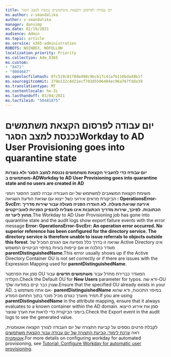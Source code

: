 ```yaml
---
title: יום עבודה לפרסום הקצאת משתמשים נכנסת למצב הסגר
ms.author: v-smandalika
author: v-smandalika
manager: dansimp
ms.date: 02/19/2021
audience: Admin
ms.topic: article
ms.service: o365-administration
ROBOTS: NOINDEX, NOFOLLOW
localization_priority: Priority
ms.collection: Adm_O365
ms.custom:
- "8471"
- "9004687"
ms.openlocfilehash: 0fc519c8170de498c9bcb1fc41a76116bda48b1f
ms.sourcegitcommit: 379e132c4d21ecf703d5506484ec96a767fdda39
ms.translationtype: MT
ms.contentlocale: he-IL
ms.lasthandoff: 03/04/2021
ms.locfileid: "50481875"
---
```

# <a name="workday-to-ad-user-provisioning-goes-into-quarantine-state"></a><span data-ttu-id="d60c8-102">יום עבודה לפרסום הקצאת משתמשים נכנסת למצב הסגר</span><span class="sxs-lookup"><span data-stu-id="d60c8-102">Workday to AD User Provisioning goes into quarantine state</span></span>

<span data-ttu-id="d60c8-103">**יום עבודה כדי להעביר הקצאת משתמשים נכנסת למצב הסגר ולא נוצרות משתמשים ב-AD**</span><span class="sxs-lookup"><span data-stu-id="d60c8-103">**Workday to AD User Provisioning goes into quarantine state and no users are created in AD**</span></span>

<span data-ttu-id="d60c8-104">משימת הקצאת המשאבים למשתמש של יום העבודה עברה למצב ההסגר ויומני הביקורת מראים אירועי כשל ייצוא עם שגיאת הודעת השגיאה **: OperationsError-SvcErr: אירעה שגיאת פעולה. לא הוגדרו הפניה מעולה עבור שירות מדריך הכתובות. לפיכך, שירות מדריך הכתובות אינו מצליח להנפיק הפניות לאובייקטים מחוץ ליער זה**.</span><span class="sxs-lookup"><span data-stu-id="d60c8-104">The Workday to AD User Provisioning job has gone into quarantine state and the audit logs show export failure events with the error message **Error: OperationsError-SvcErr: An operation error occurred. No superior reference has been configured for the directory service. The directory service is therefore unable to issue referrals to objects outside this forest**.</span></span> <span data-ttu-id="d60c8-105">שגיאה זו בדרך כלל מופיעה אם הגורם המכיל של Active Directory אינו מוגדר כהלכה או אם קיימות בעיות במיפוי הביטויים המשמש **parentDistinguishedName**.</span><span class="sxs-lookup"><span data-stu-id="d60c8-105">This error usually shows up if the Active Directory Container OU is not set correctly or if there are issues with the Expression Mapping used for **parentDistinguishedName**.</span></span>

<span data-ttu-id="d60c8-106">סמן את הפרמטר OU המוגדר כברירת מחדל עבור **משתמשים חדשים** עבור הקלדה.</span><span class="sxs-lookup"><span data-stu-id="d60c8-106">Check the Default OU for **New Users** parameter for typos.</span></span> <span data-ttu-id="d60c8-107">ודא שה-OU שצוין כבר קיים במודעה שלך.</span><span class="sxs-lookup"><span data-stu-id="d60c8-107">Ensure that the specified OU already exists in your AD.</span></span> <span data-ttu-id="d60c8-108">אם אתה משתמש ב- **parentDistinguishedName** במיפוי התכונות, ודא שהוא תמיד מוערך כגורם מכיל מוכר בתוך התחום המודע.</span><span class="sxs-lookup"><span data-stu-id="d60c8-108">If you are using **parentDistinguishedName** in the attribute mapping, ensure that it always evaluates to a known container within the AD domain.</span></span> <span data-ttu-id="d60c8-109">סמן את אירוע הייצוא ביומני הביקורת כדי לראות את הערך שנוצר.</span><span class="sxs-lookup"><span data-stu-id="d60c8-109">Check the Export event in the audit logs to see the generated value.</span></span>

<span data-ttu-id="d60c8-110">לקבלת פרטים נוספים על קביעת התצורה של יום העבודה לצורך הקצאה אוטומטית, ראה [ערכת לימוד: קביעת התצורה של יום עבודה עבור הקצאת משתמשים אוטומטית](https://docs.microsoft.com/azure/active-directory/saas-apps/workday-inbound-tutorial).</span><span class="sxs-lookup"><span data-stu-id="d60c8-110">For more details on configuring workday for automated provisioning, see [Tutorial: Configure Workday for automatic user provisioning](https://docs.microsoft.com/azure/active-directory/saas-apps/workday-inbound-tutorial).</span></span>


